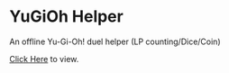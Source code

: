 # YuGiOh Helper
 An offline Yu-Gi-Oh! duel helper (LP counting/Dice/Coin) 

[Click Here](wr786.top/ygohelper) to view.